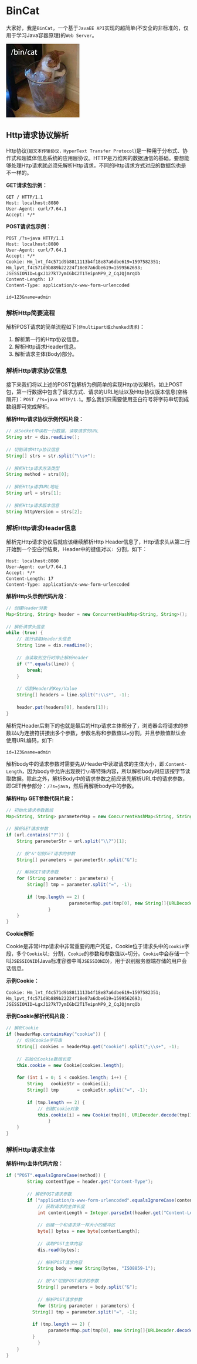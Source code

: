 # BinCat

大家好，我是`BinCat`，一个基于`JavaEE API`实现的超简单(不安全的非标准的​​，仅用于学习Java容器原理)的`Web Server`。

![temp_paste_image_060b117e682e40715171017c22358241](../../images/temp_paste_image_060b117e682e40715171017c22358241.png)

## Http请求协议解析

Http协议(`超文本传输协议，HyperText Transfer Protocol`)是一种用于分布式、协作式和超媒体信息系统的应用层协议。HTTP是万维网的数据通信的基础。要想能够处理Http请求就必须先解析Http请求，不同的Http请求方式对应的数据包也是不一样的。

**GET请求包示例：**

```
GET / HTTP/1.1
Host: localhost:8080
User-Agent: curl/7.64.1
Accept: */*

```

**POST请求包示例：**

```
POST /?s=java HTTP/1.1
Host: localhost:8080
User-Agent: curl/7.64.1
Accept: */*
Cookie: Hm_lvt_f4c571d9b8811113b4f18e87a6dbe619=1597582351; Hm_lpvt_f4c571d9b889b22224f18e87a6dbe619=1599562693; JSESSIONID=LgxJ127kT7ymIGbC2T1TeipnMP9_2_CqJQjmrqOb
Content-Length: 17
Content-Type: application/x-www-form-urlencoded

id=123&name=admin
```

### 解析Http简要流程

解析POST请求的简单流程如下(`非multipart或chunked请求`)：

1. 解析第一行的Http协议信息。
2. 解析Http请求Header信息。
3. 解析请求主体(Body)部分。

### 解析Http请求协议信息

接下来我们将以上述的POST包解析为例简单的实现Http协议解析。如上POST包，第一行数据中包含了请求方式、请求的URL地址以及Http协议版本信息(空格隔开)：`POST /?s=java HTTP/1.1`。那么我们只需要使用空白符号将字符串切割成数组即可完成解析。

**解析Http请求协议示例代码片段：**

```java
// 从Socket中读取一行数据，读取请求的URL
String str = dis.readLine();

// 切割请求Http协议信息
String[] strs = str.split("\\s+");

// 解析Http请求方法类型
String method = strs[0];

// 解析Http请求URL地址
String url = strs[1];

// 解析Http请求版本信息
String httpVersion = strs[2];
```

### 解析Http请求Header信息

解析完Http请求协议后就应该继续解析Http Header信息了，Http请求头从第二行开始到一个空白行结束，Header中的键值对以`: `分割，如下：

```
Host: localhost:8080
User-Agent: curl/7.64.1
Accept: */*
Content-Length: 17
Content-Type: application/x-www-form-urlencoded
```

**解析Http头示例代码片段：**

```java
// 创建Header对象
Map<String, String> header = new ConcurrentHashMap<String, String>();

// 解析请求头信息
while (true) {
    // 按行读取Header头信息
    String line = dis.readLine();

    // 当读取到空行时停止解析Header
    if ("".equals(line)) {
      	break;
    }

    // 切割Header的Key/Value
    String[] headers = line.split(":\\s*", -1);

    header.put(headers[0], headers[1]);
}
```

解析完Header后剩下的也就是最后的Http请求主体部分了，浏览器会将请求的参数以`&`为连接符拼接出多个参数，参数名称和参数值以`=`分割，并且参数值默认会使用URL编码，如下:

```
id=123&name=admin
```

解析body中的请求参数时需要先从Header中读取请求的主体大小，即:`Content-Length`，因为body中允许出现换行`\n`等特殊内容，所以解析body时应该按字节读取数据。除此之外，解析Body中的请求参数之前应该先解析URL中的请求参数，即GET传参部分：`/?s=java`，然后再解析body中的参数。

**解析Http GET参数代码片段：**

```java
// 初始化请求参数数组
Map<String, String> parameterMap = new ConcurrentHashMap<String, String>();

// 解析GET请求参数
if (url.contains("?")) {
    String parameterStr = url.split("\\?")[1];

    // 按"&"切割GET请求的参数
    String[] parameters = parameterStr.split("&");

    // 解析GET请求参数
    for (String parameter : parameters) {
        String[] tmp = parameter.split("=", -1);

        if (tmp.length == 2) {
						parameterMap.put(tmp[0], new String[]{URLDecoder.decode(tmp[1])});
				}
    }
}
```

**Cookie解析**

Cookie是非常Http请求中非常重要的用户凭证，Cookie位于请求头中的`cookie`字段，多个`Cookie`以`; `分割，`Cookie`的参数和参数值以`=`切分。`Cookie`中会存储一个叫`JSESSIONID`(Java标准容器中叫`JSESSIONID`)，用于识别服务器端存储的用户会话信息。

**示例Cookie：**

```
Cookie: Hm_lvt_f4c571d9b8811113b4f18e87a6dbe619=1597582351; Hm_lpvt_f4c571d9b889b22224f18e87a6dbe619=1599562693; JSESSIONID=LgxJ127kT7ymIGbC2T1TeipnMP9_2_CqJQjmrqOb
```

**示例Cookie解析代码片段：**

```java
// 解析Cookie
if (headerMap.containsKey("cookie")) {
    // 切分Cookie字符串
    String[] cookies = headerMap.get("cookie").split(";\\s+", -1);

    // 初始化Cookie数组长度
    this.cookie = new Cookie[cookies.length];

    for (int i = 0; i < cookies.length; i++) {
        String   cookieStr = cookies[i];
        String[] tmp       = cookieStr.split("=", -1);

        if (tmp.length == 2) {
            // 创建Cookie对象
            this.cookie[i] = new Cookie(tmp[0], URLDecoder.decode(tmp[1]));
				}
    }
}
```



### 解析Http请求主体

**解析Http主体代码片段：**

```java
if ("POST".equalsIgnoreCase(method)) {
		String contentType = header.get("Content-Type");

		// 解析POST请求参数
		if ("application/x-www-form-urlencoded".equalsIgnoreCase(contentType)) {
			// 获取请求的主体长度
			int contentLength = Integer.parseInt(header.get("Content-Length"));

			// 创建一个和请求体一样大小的缓冲区
			byte[] bytes = new byte[contentLength];

			// 读取POST主体内容
			dis.read(bytes);

			// 解析POST请求内容
			String body = new String(bytes, "ISO8859-1");

			// 按"&"切割POST请求的参数
			String[] parameters = body.split("&");

			// 解析POST请求参数
			for (String parameter : parameters) {
          String[] tmp = parameter.split("=", -1);

          if (tmp.length == 2) {
            	parameterMap.put(tmp[0], new String[]{URLDecoder.decode(tmp[1], "UTF-8")});
          }
			}
	}
}
```

